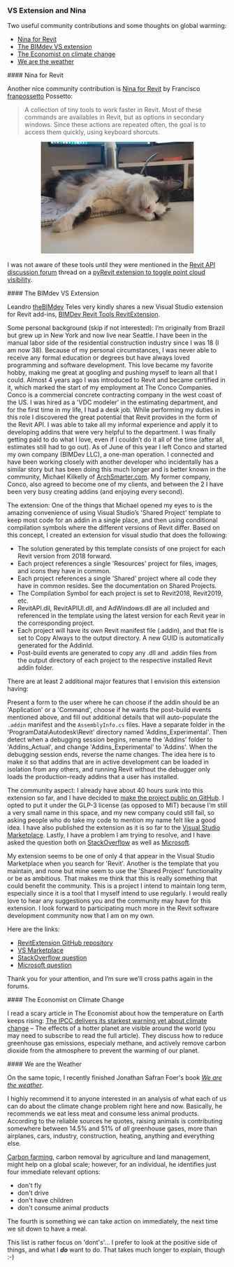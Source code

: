<head>
<meta http-equiv="Content-Type" content="text/html; charset=utf-8">
<link rel="stylesheet" type="text/css" href="bc.css">
<script src="https://cdn.rawgit.com/google/code-prettify/master/loader/run_prettify.js" type="text/javascript"></script>
</head>

<!---

- Leandro Teles <lteles@thebimdev.com>
  Visual Studio extension

- Nina for Revit
  https://github.com/franpossetto/Nina
  A collection of tiny tools to work faster in Revit. Most of these commands are availables in Revit but as options in second windows. As they are actions that the users repeats very often, the goal is to be able to access them quickly, using keyboard shorcuts.
  pyRevit extension to toggle point cloud visibility
  https://forums.autodesk.com/t5/revit-api-forum/pyrevit-extension-to-toggle-point-cloud-visibility/m-p/10559876

- I just read an interesting article from this week's The Economist about how the temperature on Earth keeps rising.
  The recommended solution is to reduce greenhouse gas emissions, especialy methane, and actively remove carbon dioxide from the atmosphere to prevent the warming of our planet. Here's the link to the news article (you may need to subscribe to read the full article):
  https://www.economist.com/science-and-technology/the-ipcc-delivers-its-starkest-warning-yet-about-climate-change/21803522

- I also recently finished Jonathan Safran Foer's *We are the weather* and can highly recommend it to anyone interested in an analysis of what each of us can do about the problem right here and now. Basically, he recommends we eat less meat and consume less animal products. According to the reliable sources he quotes, raising animals is contributing somewhere between 14.5% and 51% of *all* greenhouse gases, more than airplanes, cars, industry, construction, heating, anything and everything else.
  Carbon farming, carbon removal by agriculture and land management,  might help on a global scale: https://www.carboncycle.org/carbon-farming; for me, as an individual, i see just four immediate relevant options: don't fly; don't drive; don't have children; don't consume animal products. rather full of 'don't's.... i prefer to look at the positive side of things, and what i do want to do. that takes longer to explain, though :-)
  https://autodesk.slack.com/archives/C0KBT3859/p1629308234337400

twitter:

add #thebuildingcoder

 the #RevitAPI @AutodeskForge @AutodeskRevit #bim #DynamoBim #ForgeDevCon
 
&ndash; 
...

linkedin:


#bim #DynamoBim #ForgeDevCon #Revit #API #IFC #SDK #AI #VisualStudio #Autodesk #AEC #adsk

the [Revit API discussion forum](http://forums.autodesk.com/t5/revit-api-forum/bd-p/160) thread

<center>
<img src="img/" alt="" title="" width="600"/>
<p style="font-size: 80%; font-style:italic"></p>
</center>

**Question:** 

**Answer:**

**Response:**  

Many thanks to  for this very helpful explanation!

<pre class="code">
</pre>

-->

### VS Extension and Nina

Two useful community contributions and some thoughts on global warming:

- [Nina for Revit](#2)
- [The BIMdev VS extension](#3)
- [The Economist on climate change](#4)
- [We are the weather](#5)

####<a name="2"></a> Nina for Revit

Another nice community contribution
is [Nina for Revit](https://github.com/franpossetto/Nina)
by Francisco [franpossetto](https://github.com/franpossetto) Possetto:

> A collection of tiny tools to work faster in Revit.
Most of these commands are availables in Revit, but as options in secondary windows.
Since these actions are repeated often, the goal is to access them quickly, using keyboard shorcuts.

<center>
<img src="img/nina_for_revit.png" alt="Nina for Revit" title="Nina for Revit" width="350"/> <!-- 719 -->
</center>

I was not aware of these tools until they were mentioned in
the [Revit API discussion forum](http://forums.autodesk.com/t5/revit-api-forum/bd-p/160) thread
on a [pyRevit extension to toggle point cloud visibility](https://forums.autodesk.com/t5/revit-api-forum/pyrevit-extension-to-toggle-point-cloud-visibility/m-p/10559876).

####<a name="3"></a> The BIMdev VS Extension

Leandro [theBIMdev](https://github.com/theBIMdev) Teles very kindly shares a new Visual Studio extension for Revit add-ins,
[BIMDev Revit Tools RevitExtension](https://github.com/theBIMdev/RevitExtension).

Some personal background (skip if not interested):
I’m originally from Brazil but grew up in New York and now live near Seattle.
I have been in the manual labor side of the residential construction industry since I was 18 (I am now 38).
Because of my personal circumstances, I was never able to receive any formal education or degrees but have always loved programming and software development. This love became my favorite hobby, making me great at googling and pushing myself to learn all that I could.
Almost 4 years ago I was introduced to Revit and became certified in it, which marked the start of my employment at The Conco Companies. Conco is a commercial concrete contracting company in the west coast of the US.
I was hired as a 'VDC modeler' in the estimating department, and for the first time in my life, I had a desk job. While performing my duties in this role I discovered the great potential that Revit provides in the form of the Revit API.
I was able to take all my informal experience and apply it to developing addins that were very helpful to the department.
I was finally getting paid to do what I love, even if I couldn’t do it all of the time (after all, estimates still had to go out).
As of June of this year I left Conco and started my own company (BIMDev LLC), a one-man operation.
I connected and have been working closely with another developer who incidentally has a similar story but has been doing this much longer and is better known in the community, Michael Kilkelly of [ArchSmarter.com](https://archsmarter.com).
My former company, Conco, also agreed to become one of my clients, and between the 2 I  have been very busy creating addins (and enjoying every second).
 
The extension:
One of the things that Michael opened my eyes to is the amazing convenience of using Visual Studio’s 'Shared Project' template to keep most code for an addin in a single place, and then using conditional compilation symbols where the different versions of Revit differ.
Based on this concept, I created an extension for visual studio that does the following:

- The solution generated by this template consists of one project for each Revit version from 2018 forward.
- Each project references a single 'Resources' project for files, images, and icons they have in common.
- Each project references a single 'Shared' project where all code they have in common resides. See the documentation on Shared Projects.
- The Compilation Symbol for each project is set to Revit2018, Revit2019, etc.
- RevitAPI.dll, RevitAPIUI.dll, and AdWindows.dll are all included and referenced in the template using the latest version for each Revit year in the corresponding project.
- Each project will have its own Revit manifest file (.addin), and that file is set to Copy Always to the output directory. A new GUID is automatically generated for the AddinId.
- Post-build events are generated to copy any .dll and .addin files from the output directory of each project to the respective installed Revit addin folder.

There are at least 2 additional major features that I envision this extension having:

Present a form to the user where he can choose if the addin should be an 'Application' or a 'Command', choose if he wants the post-build events mentioned above, and fill out additional details that will auto-populate the `.addin` manifest and the `AssemblyInfo.cs` files.
Have a separate folder in the 'ProgramData\Autodesk\Revit' directory named 'Addins_Experimental'. Then detect when a debugging session begins, rename the 'Addins' folder to 'Addins_Actual', and change 'Addins_Experimental' to 'Addins'. When the debugging session ends, reverse the name changes. The idea here is to make it so that addins that are in active development can be loaded in isolation from any others, and running Revit without the debugger only loads the production-ready addins that a user has installed.
 
The community aspect:
I already have about 40 hours sunk into this extension so far, and I have decided
to [make the project public on GitHub](https://github.com/theBIMdev/RevitExtension).
I opted to put it under the GLP-3 license (as opposed to MIT) because I’m still a very small name in this space, and my new company could still fail, so asking people who do take my code to mention my name felt like a good idea.
I have also published the extension as it is so far to
the [Visual Studio Marketplace](https://marketplace.visualstudio.com/items?itemName=BIMDevLLC.BIMDevRevitTools).
Lastly, I have a problem I am trying to resolve, and I have asked the question both
on [StackOverflow](https://stackoverflow.com/questions/68607050/use-envdte-in-a-vsix-extension-to-add-a-reference-to-a-shared-project-in-a-multi) as
well as [Microsoft](https://docs.microsoft.com/en-us/answers/questions/497120/use-envdte-in-a-vsix-extension-to-add-a-reference.html#comment-503791).
 
My extension seems to be one of only 4 that appear in the Visual Studio Marketplace when you search for 'Revit'.
Another is the template that you maintain, and none but mine seem to use the 'Shared Project' functionality or be as ambitious.
That makes me think that this is really something that could benefit the community.
This is a project I intend to maintain long term, especially since it is a tool that I myself intend to use regularly.
I would really love to hear any suggestions you and the community may have for this extension.
I look forward to participating much more in the Revit software development community now that I am on my own.
 
Here are the links:

- [RevitExtension GitHub repository](https://github.com/theBIMdev/RevitExtension)
- [VS Marketplace](https://marketplace.visualstudio.com/items?itemName=BIMDevLLC.BIMDevRevitTools)
- [StackOverflow question](https://stackoverflow.com/questions/68607050/use-envdte-in-a-vsix-extension-to-add-a-reference-to-a-shared-project-in-a-multi)
- [Microsoft question](https://docs.microsoft.com/en-us/answers/questions/497120/use-envdte-in-a-vsix-extension-to-add-a-reference.html#comment-503791)
 
Thank you for your attention, and I’m sure we’ll cross paths again in the forums.
 
####<a name="4"></a> The Economist on Climate Change

I read a scary article in The Economist about how the temperature on Earth keeps rising:
[The IPCC delivers its starkest warning yet about climate change](https://www.economist.com/science-and-technology/the-ipcc-delivers-its-starkest-warning-yet-about-climate-change/21803522)
&ndash; The effects of a hotter planet are visible around the world (you may need to subscribe to read the full article).
They discuss how to reduce greenhouse gas emissions, especialy methane, and actively remove carbon dioxide from the atmosphere to prevent the warming of our planet.

####<a name="5"></a> We are the Weather

On the same topic, I recently finished Jonathan Safran Foer's book [*We are the weather*](https://wearetheweatherbook.com).

I highly recommend it to anyone interested in an analysis of what each of us can do about the climate change problem right here and now.
Basically, he recommends we eat less meat and consume less animal products.
According to the reliable sources he quotes, raising animals is contributing somewhere between 14.5% and 51% of *all* greenhouse gases, more than airplanes, cars, industry, construction, heating, anything and everything else.

[Carbon farming](https://www.carboncycle.org/carbon-farming), carbon removal by agriculture and land management, might help on a global scale;
however, for an individual, he identifies just four immediate relevant options:

- don't fly
- don't drive
- don't have children
- don't consume animal products

The fourth is something we can take action on immediately, the next time we sit down to have a meal.

This list is rather focus on 'dont's'...
I prefer to look at the positive side of things, and what I <b><i>do</i></b> want to do.
That takes much longer to explain, though :-)
